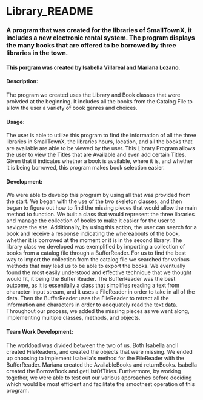 # Library_README
### A program that was created for the libraries of SmallTownX, it includes a new electronic rental system. The program displays the many books that are offered to be borrowed by three libraries in the town.
 #### This porgram was created by Isabella Villareal and Mariana Lozano.

#### Description: 
The program we created uses the Library and Book classes that were proivded at the beginning. It includes all the books from the Catalog File to allow the user a variety of book genres and choices. 

#### Usage: 
   The user is able to utilize this program to find the information of all the three libraries in SmallTownX, the libraries hours, location, and all the books that are available are able to be viewed by the user. This Library Program allows the user to view the Titles that are Available and even add certain Titles. Given that it indicates whether a book is available, where it is, and whether it is being borrowed, this program makes book selection easier.

#### Development: 
 We were able to develop this program by using all that was provided from the start. We began with the use of the two skeleton classes, and then began to figure out how to find the missing pieces that would allow the main method to function. We built a class that would represent the three libraries and manage the collection of books to make it easier for the user to navigate the site. Additionally, by using this action, the user can search for a book and receive a response indicating the whereabouts of the book, whether it is borrowed at the moment or it is in the second library. The library class we developed was exemplified by importing a collection of books from a catalog file through a BufferReader. For us to find the best way to import the collection from the catalog file we searched for various methods that may lead us to be able to export the books. We eventually found the most easily understood and effective technique that we thought would fit, it being the Buffer Reader. The BufferReader was the best outcome, as it is essentially a class that simplifies reading a text from character-input stream, and it uses a FileReader in order to take in all of the data. Then the BufferReader uses the FileReader to retract all the information and characters in order to adequately read the text data. Throughout our process, we added the missing pieces as we went along, implementing multiple classes, methods, and objects. 

 #### Team Work Development:
   The workload was divided between the two of us. Both Isabella and I created FileReaders, and created the objects that were missing. We ended up choosing to implement Isabella's method for the FileReader with the BufferReader. Mariana created the AvailableBooks and returnBooks. Isabella created the BorrowBook and getListOfTitles. Furthermore, by working together, we were able to test out our various approaches before deciding which would be most efficient and facilitate the smoothest operation of this program.

